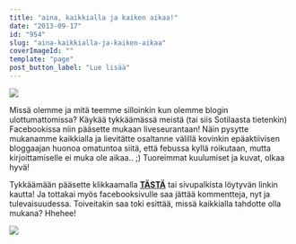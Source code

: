 ```yaml
---
title: "aina, kaikkialla ja kaiken aikaa!"
date: "2013-09-17"
id: "954"
slug: "aina-kaikkialla-ja-kaiken-aikaa"
coverImageId: ""
template: "page"
post_button_label: "Lue lisää"
---
```


[![](/images/fb_icon_325x325+(1).png)](http://1.bp.blogspot.com/-NoVvnP89Mt8/Uji2JV8KN-I/AAAAAAAAG2Q/QEEHkOTwuws/s1600/fb_icon_325x325+(1).png)

  
Missä olemme ja mitä teemme silloinkin kun olemme blogin ulottumattomissa? Käykää tykkäämässä meistä (tai siis Sotilaasta tietenkin) Facebookissa niin pääsette mukaan liveseurantaan! Näin pysytte mukanamme kaikkialla ja lievitätte osaltanne välillä kovinkin epäaktiivisen bloggaajan huonoa omatuntoa siitä, että febussa kyllä roikutaan, mutta kirjoittamiselle ei muka ole aikaa.. ;) Tuoreimmat kuulumiset ja kuvat, olkaa hyvä!  
  
Tykkäämään pääsette klikkaamalla **[TÄSTÄ](https://www.facebook.com/pages/Unknown-Soldier/451617601620885)** tai sivupalkista löytyvän linkin kautta! Ja tottakai myös facebooksivulle saa jättää kommentteja, nyt ja tulevaisuudessa. Toiveitakin saa toki esittää, missä kaikkialla tahdotte olla mukana? Hhehee!  

[![](/images/ak.png)](http://3.bp.blogspot.com/-g4Llyk_-e5E/Ujiz6omoITI/AAAAAAAAG10/W5QXv44Wt0A/s1600/ak.png)

